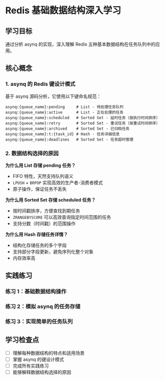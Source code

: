 # Redis 基础数据结构深入学习

## 学习目标
通过分析 asynq 的实现，深入理解 Redis 五种基本数据结构在任务队列中的应用。

## 核心概念

### 1. asynq 的 Redis 键设计模式

基于 asynq 源码分析，它使用以下键命名规范：

```
asynq:{queue_name}:pending     # List - 待处理任务队列
asynq:{queue_name}:active      # List - 正在处理的任务
asynq:{queue_name}:scheduled   # Sorted Set - 延时任务（按执行时间排序）
asynq:{queue_name}:retry       # Sorted Set - 重试任务（按重试时间排序）
asynq:{queue_name}:archived    # Sorted Set - 已归档任务
asynq:{queue_name}:t:{task_id} # Hash - 任务详细信息
asynq:{queue_name}:deadlines   # Sorted Set - 任务超时管理
```

### 2. 数据结构选择的原因

**为什么用 List 存储 pending 任务？**
- FIFO 特性，天然支持队列语义
- `LPUSH` + `BRPOP` 实现高效的生产者-消费者模式
- 原子操作，保证任务不丢失

**为什么用 Sorted Set 存储 scheduled 任务？**
- 按时间戳排序，方便查找到期任务
- `ZRANGEBYSCORE` 可以高效查询指定时间范围的任务
- 支持分数（时间戳）的范围操作

**为什么用 Hash 存储任务详情？**
- 结构化存储任务的多个字段
- 支持部分字段更新，避免序列化整个对象
- 内存效率高

## 实践练习

### 练习 1：基础数据结构操作
### 练习 2：模拟 asynq 的任务存储
### 练习 3：实现简单的任务队列

## 学习检查点

- [ ] 理解每种数据结构的特点和适用场景
- [ ] 掌握 asynq 的键设计模式
- [ ] 完成所有实践练习
- [ ] 能够解释数据结构选择的原因
